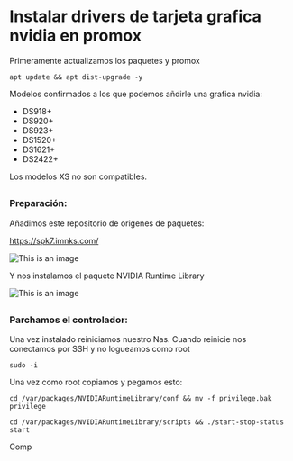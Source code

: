 # Instalar drivers de tarjeta grafica nvidia en promox

Primeramente actualizamos los paquetes y promox

```
apt update && apt dist-upgrade -y
```

Modelos confirmados a los que podemos añdirle una grafica nvidia:
-	DS918+
-	DS920+
-	DS923+
-	DS1520+
-	DS1621+
-	DS2422+

Los modelos XS no son compatibles.

##
### Preparación:

Añadimos este repositorio de origenes de paquetes:

https://spk7.imnks.com/


![This is an image](imagenes/nvidia1.png)


Y nos instalamos el paquete NVIDIA Runtime Library

![This is an image](imagenes/nvidia2.png)

##
### Parchamos el controlador:

Una vez instalado reiniciamos nuestro Nas. Cuando reinicie nos conectamos por SSH y no logueamos como root

```
sudo -i
```
Una vez como root copiamos y pegamos esto:
```
cd /var/packages/NVIDIARuntimeLibrary/conf && mv -f privilege.bak privilege
```

```
cd /var/packages/NVIDIARuntimeLibrary/scripts && ./start-stop-status start
```

Comp
